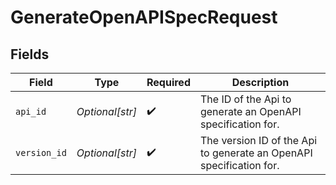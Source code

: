 # GenerateOpenAPISpecRequest


## Fields

| Field                                                               | Type                                                                | Required                                                            | Description                                                         |
| ------------------------------------------------------------------- | ------------------------------------------------------------------- | ------------------------------------------------------------------- | ------------------------------------------------------------------- |
| `api_id`                                                            | *Optional[str]*                                                     | :heavy_check_mark:                                                  | The ID of the Api to generate an OpenAPI specification for.         |
| `version_id`                                                        | *Optional[str]*                                                     | :heavy_check_mark:                                                  | The version ID of the Api to generate an OpenAPI specification for. |